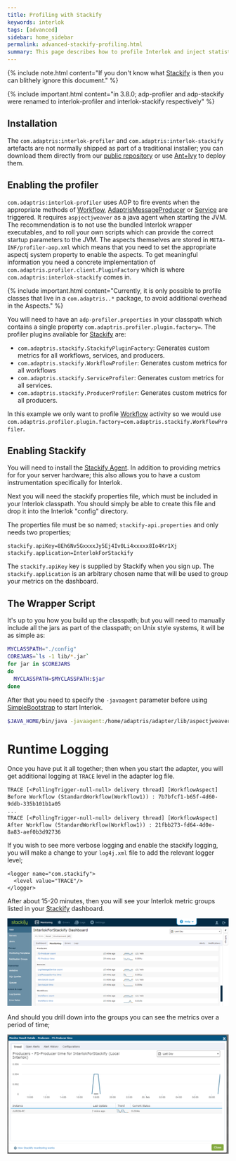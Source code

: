 ```yaml
---
title: Profiling with Stackify
keywords: interlok
tags: [advanced]
sidebar: home_sidebar
permalink: advanced-stackify-profiling.html
summary: This page describes how to profile Interlok and inject statistics into Stackify
---
```


{% include note.html content="If you don't know what [Stackify][] is then you can blithely ignore this document." %}

{% include important.html content="in 3.8.0; adp-profiler and adp-stackify were renamed to interlok-profiler and interlok-stackify respectively" %}


## Installation ##

The `com.adaptris:interlok-profiler` and `com.adaptris:interlok-stackify` artefacts are not normally shipped as part of a traditional installer; you can download them directly from our [public repository] or use [Ant+Ivy](advanced-ant-ivy-deploy.html) to deploy them.


## Enabling the profiler ##

`com.adaptris:interlok-profiler` uses AOP to fire events when the appropriate methods of [Workflow][], [AdaptrisMessageProducer][] or [Service][] are triggered. It requires `aspjectjweaver` as a java agent when starting the JVM. The recommendation is to not use the bundled Interlok wrapper executables, and to roll your own scripts which can provide the correct startup parameters to the JVM. The aspects themselves are stored in `META-INF/profiler-aop.xml` which means that you need to set the appropriate aspectj system property to enable the aspects. To get meaningful information you need a concrete implementation of `com.adaptris.profiler.client.PluginFactory` which is where `com.adaptris:interlok-stackify` comes in.

{% include important.html content="Currently, it is only possible to profile classes that live in a `com.adaptris..*` package, to avoid additional overhead in the Aspects." %}

You will need to have an `adp-profiler.properties` in your classpath which contains a single property `com.adaptris.profiler.plugin.factory=`. The profiler
plugins available for [Stackify] are:

- `com.adaptris.stackify.StackifyPluginFactory`: Generates custom metrics for all workflows, services, and producers.
- `com.adaptris.stackify.WorkflowProfiler`: Generates custom metrics for all workflows
- `com.adaptris.stackify.ServiceProfiler`: Generates custom metrics for all services.
- `com.adaptris.stackify.ProducerProfiler`: Generates custom metrics for all producers.

In this example we only want to profile [Workflow][] activity so we would use `com.adaptris.profiler.plugin.factory=com.adaptris.stackify.WorkflowProfiler`.

## Enabling Stackify ##

You will need to install the [Stackify Agent][]. In addition to providing metrics for for your server hardware; this also allows you to have a custom instrumentation specifically for Interlok.

Next you will need the stackify properties file, which must be included in your Interlok classpath.  You should simply be able to create this file and drop it into the Interlok "config" directory.

The properties file must be so named; `stackify-api.properties` and only needs two properties;
```
stackify.apiKey=8Eh6Nv5GxxxxJy5Ej4Iv0Li4xxxxx8Io4Kr1Xj
stackify.application=InterlokForStackify
```

The `stackify.apiKey` key is supplied by Stackify when you sign up.  The `stackify.application` is an arbitrary chosen name that will be used to group your metrics on the dashboard.


## The Wrapper Script ##

It's up to you how you build up the classpath; but you will need to manually include all the jars as part of the classpath; on Unix style systems, it will be as simple as:

```bash
MYCLASSPATH="./config"
COREJARS=`ls -1 lib/*.jar`
for jar in $COREJARS
do
  MYCLASSPATH=$MYCLASSPATH:$jar
done
```
After that you need to specify the `-javaagent` parameter before using [SimpleBootstrap][] to start Interlok.

```bash
$JAVA_HOME/bin/java -javaagent:/home/adaptris/adapter/lib/aspectjweaver.jar -Dorg.aspectj.weaver.loadtime.configuration=META-INF/profiler-aop.xml -cp "$MYCLASSPATH" $JAVA_ARGS com.adaptris.core.management.SimpleBootstrap bootstrap.properties
```


# Runtime Logging #

Once you have put it all together; then when you start the adapter, you will get additional logging at `TRACE` level in the adapter log file.

```
TRACE [<PollingTrigger-null-null> delivery thread] [WorkflowAspect] Before Workflow (StandardWorkflow(Workflow1)) : 7b7bfcf1-b65f-4d60-9ddb-335b101b1a05
...
TRACE [<PollingTrigger-null-null> delivery thread] [WorkflowAspect] After Workflow (StandardWorkflow(Workflow1)) : 21fbb273-fd64-4d0e-8a83-aef0b3d92736
```

If you wish to see more verbose logging and enable the stackify logging, you will make a change to your `log4j.xml` file to add the relevant logger level;

```
<logger name="com.stackify">
  <level value="TRACE"/>
</logger>
```

After about 15-20 minutes, then you will see your Interlok metric groups listed in your [Stackify][] dashboard.

![Dashboard](./images/stackify/StackifyDash.png)

And should you drill down into the groups you can see the metrics over a period of time;

![FSProducer](./images/stackify/FSProducer.png)



[Stackify]: http://stackify.com/
[public repository]: https://development.adaptris.net/nexus/content/groups/public/com/adaptris/
[SimpleBootstrap]: https://development.adaptris.net/nexus/content/sites/javadocs/com/adaptris/interlok-core/3.8-SNAPSHOT/com/adaptris/core/management/SimpleBootstrap.html
[Stackify Agent]: https://stackify.screenstepslive.com/s/3095/m/7787/l/119709-installation-for-linux
[Workflow]: https://development.adaptris.net/nexus/content/sites/javadocs/com/adaptris/interlok-core/3.8-SNAPSHOT/com/adaptris/core/AdaptrisMessageListener.html#onAdaptrisMessage-com.adaptris.core.AdaptrisMessage-
[AdaptrisMessageProducer]: https://development.adaptris.net/nexus/content/sites/javadocs/com/adaptris/interlok-core/3.8-SNAPSHOT/com/adaptris/core/AdaptrisMessageSender.html#produce-com.adaptris.core.AdaptrisMessage-com.adaptris.core.ProduceDestination-
[Service]: https://development.adaptris.net/nexus/content/sites/javadocs/com/adaptris/interlok-core/3.8-SNAPSHOT/com/adaptris/core/Service.html#doService-com.adaptris.core.AdaptrisMessage-
